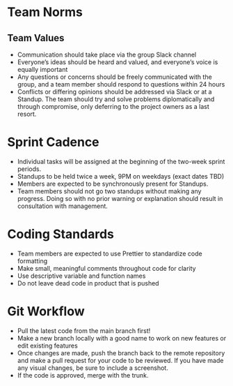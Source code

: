 # Team Norms
## Team Values
* Communication should take place via the group Slack channel
* Everyone’s ideas should be heard and valued, and everyone’s voice is equally important
* Any questions or concerns should be freely communicated with the group, and a team member should respond to questions within 24 hours
* Conflicts or differing opinions should be addressed via Slack or at a Standup. The team should try and solve problems diplomatically and through compromise, only deferring to the project owners as a last resort.
# Sprint Cadence
* Individual tasks will be assigned at the beginning of the two-week sprint periods.
* Standups to be held twice a week, 9PM on weekdays (exact dates TBD)
* Members are expected to be synchronously present for Standups.
* Team members should not go two standups without making any progress. Doing so with no prior warning or explanation should result in consultation with management.
# Coding Standards
* Team members are expected to use Prettier to standardize code formatting
* Make small, meaningful comments throughout code for clarity
* Use descriptive variable and function names
* Do not leave dead code in product that is pushed
# Git Workflow
* Pull the latest code from the main branch first!
* Make a new branch locally with a good name to work on new features or edit existing features
* Once changes are made, push the branch back to the remote repository and make a pull request for your code to be reviewed. If you have made any visual changes, be sure to include a screenshot.
* If the code is approved, merge with the trunk.
